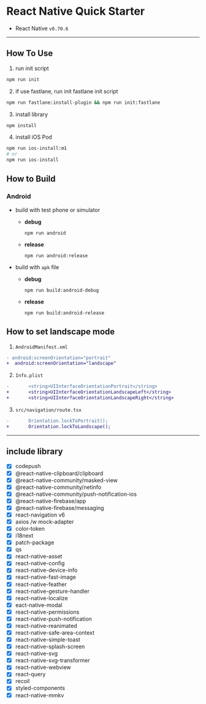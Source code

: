 # React Native Quick Starter

- React Native `v0.70.6`

---

## How To Use

1. run init script

```bash
npm run init
```

2. if use fastlane, run init fastlane init script

```bash
npm run fastlane:install-plugin && npm run init:fastlane
```

3. install library

```bash
npm install
```

4. install iOS Pod

```bash
npm run ios-install:m1
# or
npm run ios-install
```

## How to Build

### Android

- build with test phone or simulator

  - **debug**

    ```
    npm run android
    ```

  - **release**
    ```
    npm run android:release
    ```

- build with `apk` file

  - **debug**

    ```
    npm run build:android-debug
    ```

  - **release**
    ```
    npm run build:android-release
    ```

## How to set landscape mode

1. `AndroidManifest.xml`

```diff
- android:screenOrientation="portrait"
+  android:screenOrientation="landscape"
```

2. `Info.plist`

```diff
-		<string>UIInterfaceOrientationPortrait</string>
+		<string>UIInterfaceOrientationLandscapeLeft</string>
+		<string>UIInterfaceOrientationLandscapeRight</string>
```

3. `src/navigation/route.tsx`

```diff
-		Orientation.lockToPortrait();
+		Orientation.lockToLandscape();
```

---

## include library

- [x] codepush
- [x] @react-native-clipboard/clipboard
- [x] @react-native-community/masked-view
- [x] @react-native-community/netinfo
- [x] @react-native-community/push-notification-ios
- [x] @react-native-firebase/app
- [x] @react-native-firebase/messaging
- [x] react-navigation v6
- [x] axios /w mock-adapter
- [x] color-token
- [x] i18next
- [x] patch-package
- [x] qs
- [x] react-native-asset
- [x] react-native-config
- [x] react-native-device-info
- [x] react-native-fast-image
- [x] react-native-feather
- [x] react-native-gesture-handler
- [x] react-native-localize
- [x] eact-native-modal
- [x] react-native-permissions
- [x] react-native-push-notification
- [x] react-native-reanimated
- [x] react-native-safe-area-context
- [x] react-native-simple-toast
- [x] react-native-splash-screen
- [x] react-native-svg
- [x] react-native-svg-transformer
- [x] react-native-webview
- [x] react-query
- [x] recoil
- [x] styled-components
- [x] react-native-mmkv

